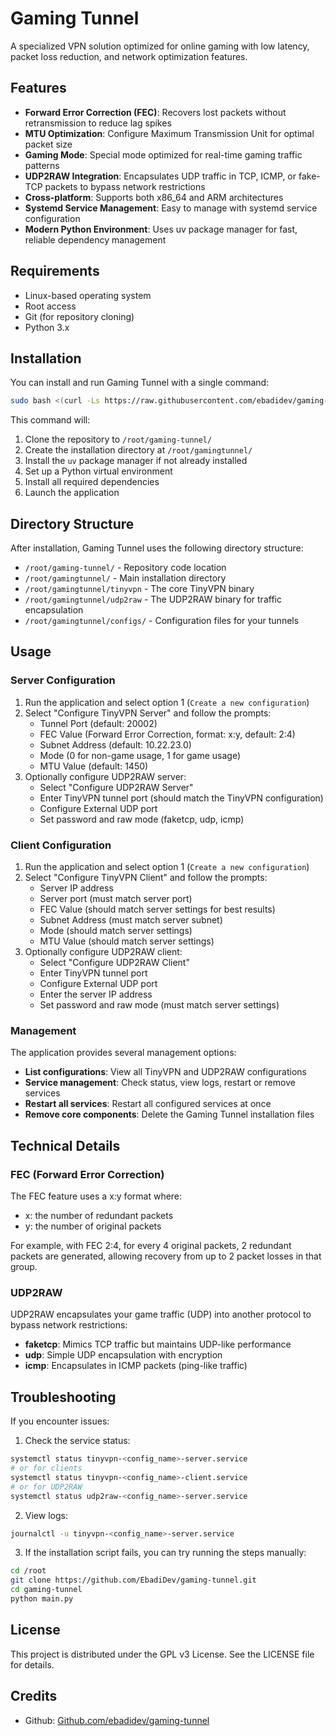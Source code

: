 # Gaming Tunnel

A specialized VPN solution optimized for online gaming with low latency, packet loss reduction, and network optimization features.

## Features

- **Forward Error Correction (FEC)**: Recovers lost packets without retransmission to reduce lag spikes
- **MTU Optimization**: Configure Maximum Transmission Unit for optimal packet size
- **Gaming Mode**: Special mode optimized for real-time gaming traffic patterns
- **UDP2RAW Integration**: Encapsulates UDP traffic in TCP, ICMP, or fake-TCP packets to bypass network restrictions
- **Cross-platform**: Supports both x86_64 and ARM architectures
- **Systemd Service Management**: Easy to manage with systemd service configuration
- **Modern Python Environment**: Uses uv package manager for fast, reliable dependency management

## Requirements

- Linux-based operating system
- Root access
- Git (for repository cloning)
- Python 3.x

## Installation

You can install and run Gaming Tunnel with a single command:

```bash
sudo bash <(curl -Ls https://raw.githubusercontent.com/ebadidev/gaming-tunnel/main/run.sh)
```

This command will:
1. Clone the repository to `/root/gaming-tunnel/`
2. Create the installation directory at `/root/gamingtunnel/`
3. Install the `uv` package manager if not already installed
4. Set up a Python virtual environment
5. Install all required dependencies
6. Launch the application

## Directory Structure

After installation, Gaming Tunnel uses the following directory structure:
- `/root/gaming-tunnel/` - Repository code location
- `/root/gamingtunnel/` - Main installation directory
- `/root/gamingtunnel/tinyvpn` - The core TinyVPN binary
- `/root/gamingtunnel/udp2raw` - The UDP2RAW binary for traffic encapsulation
- `/root/gamingtunnel/configs/` - Configuration files for your tunnels

## Usage

### Server Configuration

1. Run the application and select option 1 (`Create a new configuration`)
2. Select "Configure TinyVPN Server" and follow the prompts:
   - Tunnel Port (default: 20002)
   - FEC Value (Forward Error Correction, format: x:y, default: 2:4)
   - Subnet Address (default: 10.22.23.0)
   - Mode (0 for non-game usage, 1 for game usage)
   - MTU Value (default: 1450)
3. Optionally configure UDP2RAW server:
   - Select "Configure UDP2RAW Server"
   - Enter TinyVPN tunnel port (should match the TinyVPN configuration)
   - Configure External UDP port
   - Set password and raw mode (faketcp, udp, icmp)

### Client Configuration

1. Run the application and select option 1 (`Create a new configuration`)
2. Select "Configure TinyVPN Client" and follow the prompts:
   - Server IP address
   - Server port (must match server port)
   - FEC Value (should match server settings for best results)
   - Subnet Address (must match server subnet)
   - Mode (should match server settings)
   - MTU Value (should match server settings)
3. Optionally configure UDP2RAW client:
   - Select "Configure UDP2RAW Client"
   - Enter TinyVPN tunnel port
   - Configure External UDP port
   - Enter the server IP address
   - Set password and raw mode (must match server settings)

### Management

The application provides several management options:
- **List configurations**: View all TinyVPN and UDP2RAW configurations
- **Service management**: Check status, view logs, restart or remove services
- **Restart all services**: Restart all configured services at once
- **Remove core components**: Delete the Gaming Tunnel installation files

## Technical Details

### FEC (Forward Error Correction)

The FEC feature uses a x:y format where:
- x: the number of redundant packets
- y: the number of original packets

For example, with FEC 2:4, for every 4 original packets, 2 redundant packets are generated, allowing recovery from up to 2 packet losses in that group.

### UDP2RAW

UDP2RAW encapsulates your game traffic (UDP) into another protocol to bypass network restrictions:
- **faketcp**: Mimics TCP traffic but maintains UDP-like performance
- **udp**: Simple UDP encapsulation with encryption
- **icmp**: Encapsulates in ICMP packets (ping-like traffic)

## Troubleshooting

If you encounter issues:

1. Check the service status:
```bash
systemctl status tinyvpn-<config_name>-server.service
# or for clients
systemctl status tinyvpn-<config_name>-client.service
# or for UDP2RAW
systemctl status udp2raw-<config_name>-server.service
```

2. View logs:
```bash
journalctl -u tinyvpn-<config_name>-server.service
```

3. If the installation script fails, you can try running the steps manually:
```bash
cd /root
git clone https://github.com/EbadiDev/gaming-tunnel.git
cd gaming-tunnel
python main.py
```

## License

This project is distributed under the GPL v3 License. See the LICENSE file for details.

## Credits

- Github: [Github.com/ebadidev/gaming-tunnel](https://github.com/ebadidev/gaming-tunnel)

